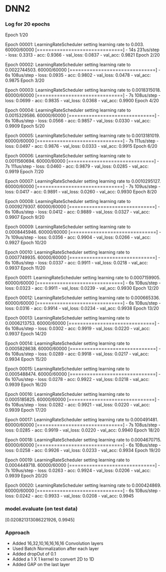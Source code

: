 # DNN2

### Log for 20 epochs
Epoch 1/20

Epoch 00001: LearningRateScheduler setting learning rate to 0.003.
60000/60000 [==============================] - 14s 231us/step - loss: 0.3313 - acc: 0.9366 - val_loss: 0.0837 - val_acc: 0.9821
Epoch 2/20

Epoch 00002: LearningRateScheduler setting learning rate to 0.0022744503.
60000/60000 [==============================] - 6s 108us/step - loss: 0.0935 - acc: 0.9802 - val_loss: 0.0478 - val_acc: 0.9875
Epoch 3/20

Epoch 00003: LearningRateScheduler setting learning rate to 0.0018315018.
60000/60000 [==============================] - 7s 108us/step - loss: 0.0699 - acc: 0.9835 - val_loss: 0.0368 - val_acc: 0.9900
Epoch 4/20

Epoch 00004: LearningRateScheduler setting learning rate to 0.0015329586.
60000/60000 [==============================] - 6s 108us/step - loss: 0.0566 - acc: 0.9857 - val_loss: 0.0330 - val_acc: 0.9909
Epoch 5/20

Epoch 00005: LearningRateScheduler setting learning rate to 0.0013181019.
60000/60000 [==============================] - 7s 111us/step - loss: 0.0497 - acc: 0.9876 - val_loss: 0.0333 - val_acc: 0.9915
Epoch 6/20

Epoch 00006: LearningRateScheduler setting learning rate to 0.0011560694.
60000/60000 [==============================] - 7s 111us/step - loss: 0.0460 - acc: 0.9879 - val_loss: 0.0285 - val_acc: 0.9919
Epoch 7/20

Epoch 00007: LearningRateScheduler setting learning rate to 0.0010295127.
60000/60000 [==============================] - 7s 109us/step - loss: 0.0417 - acc: 0.9891 - val_loss: 0.0260 - val_acc: 0.9930
Epoch 8/20

Epoch 00008: LearningRateScheduler setting learning rate to 0.0009279307.
60000/60000 [==============================] - 6s 108us/step - loss: 0.0412 - acc: 0.9889 - val_loss: 0.0327 - val_acc: 0.9907
Epoch 9/20

Epoch 00009: LearningRateScheduler setting learning rate to 0.0008445946.
60000/60000 [==============================] - 7s 109us/step - loss: 0.0356 - acc: 0.9904 - val_loss: 0.0266 - val_acc: 0.9927
Epoch 10/20

Epoch 00010: LearningRateScheduler setting learning rate to 0.0007749935.
60000/60000 [==============================] - 6s 108us/step - loss: 0.0337 - acc: 0.9911 - val_loss: 0.0218 - val_acc: 0.9937
Epoch 11/20

Epoch 00011: LearningRateScheduler setting learning rate to 0.0007159905.
60000/60000 [==============================] - 6s 108us/step - loss: 0.0323 - acc: 0.9911 - val_loss: 0.0239 - val_acc: 0.9930
Epoch 12/20

Epoch 00012: LearningRateScheduler setting learning rate to 0.000665336.
60000/60000 [==============================] - 6s 108us/step - loss: 0.0316 - acc: 0.9914 - val_loss: 0.0234 - val_acc: 0.9938
Epoch 13/20

Epoch 00013: LearningRateScheduler setting learning rate to 0.0006213753.
60000/60000 [==============================] - 6s 108us/step - loss: 0.0302 - acc: 0.9919 - val_loss: 0.0220 - val_acc: 0.9937
Epoch 14/20

Epoch 00014: LearningRateScheduler setting learning rate to 0.0005828638.
60000/60000 [==============================] - 6s 108us/step - loss: 0.0289 - acc: 0.9918 - val_loss: 0.0217 - val_acc: 0.9934
Epoch 15/20

Epoch 00015: LearningRateScheduler setting learning rate to 0.0005488474.
60000/60000 [==============================] - 6s 107us/step - loss: 0.0278 - acc: 0.9922 - val_loss: 0.0218 - val_acc: 0.9939
Epoch 16/20

Epoch 00016: LearningRateScheduler setting learning rate to 0.0005185825.
60000/60000 [==============================] - 6s 108us/step - loss: 0.0282 - acc: 0.9921 - val_loss: 0.0220 - val_acc: 0.9939
Epoch 17/20

Epoch 00017: LearningRateScheduler setting learning rate to 0.000491481.
60000/60000 [==============================] - 7s 108us/step - loss: 0.0285 - acc: 0.9919 - val_loss: 0.0220 - val_acc: 0.9940
Epoch 18/20

Epoch 00018: LearningRateScheduler setting learning rate to 0.0004670715.
60000/60000 [==============================] - 6s 108us/step - loss: 0.0258 - acc: 0.9926 - val_loss: 0.0233 - val_acc: 0.9934
Epoch 19/20

Epoch 00019: LearningRateScheduler setting learning rate to 0.0004449718.
60000/60000 [==============================] - 7s 109us/step - loss: 0.0263 - acc: 0.9924 - val_loss: 0.0206 - val_acc: 0.9939
Epoch 20/20

Epoch 00020: LearningRateScheduler setting learning rate to 0.000424869.
60000/60000 [==============================] - 6s 108us/step - loss: 0.0242 - acc: 0.9933 - val_loss: 0.0208 - val_acc: 0.9945


### model.evaluate (on test data)
[0.020821313086221926, 0.9945]


### Approach
* Added 16,32,10,16,16,16,16 Convolution layers
* Used Batch Normalization after each layer
* Added dropOut of 0.1
* Added a 1 X 1 kernel to convert 2D to 1D
* Added GAP on the last layer 
